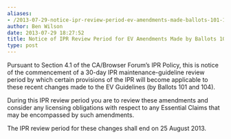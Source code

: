 ```yaml
---
aliases:
- /2013-07-29-notice-ipr-review-period-ev-amendments-made-ballots-101-104/
author: Ben Wilson
date: 2013-07-29 18:27:52
title: Notice of IPR Review Period for EV Amendments Made by Ballots 101 and 104
type: post
---
```


Pursuant to Section 4.1 of the CA/Browser Forum’s IPR Policy, this is notice of the commencement of a 30-day IPR maintenance-guideline review period by which certain provisions of the IPR will become applicable to these recent changes made to the EV Guidelines (by Ballots 101 and 104).

During this IPR review period you are to review these amendments and consider any licensing obligations with respect to any Essential Claims that may be encompassed by such amendments.

The IPR review period for these changes shall end on 25 August 2013.
